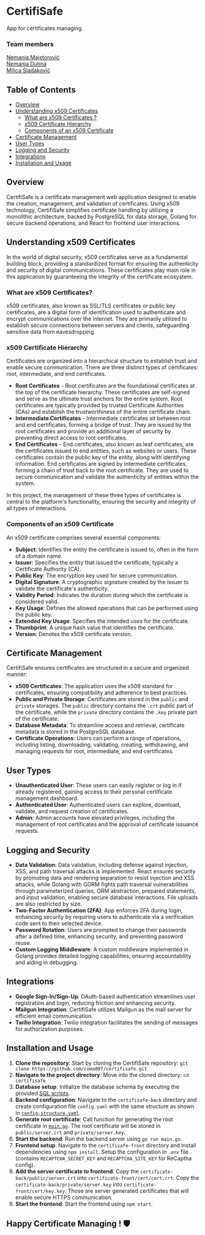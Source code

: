 # CertifiSafe
App for certificates managing.


### Team members
[Nemanja Majstorović](github.com/Nemanja3314)  
[Nemanja Dutina](github.com/eXtremeNemanja)  
[Milica Sladaković](github.com/coma007)

## Table of Contents
- [Overview](#overview)
- [Understanding x509 Certificates](#understanding-x509-certificates)
  - [What are x509 Certificates ?](#what-are-x509-certificates)
  - [x509 Certificate Hierarchy](#x509-certificate-hierarchy)
  - [Components of an x509 Certificate](#components-of-an-x509-certificate)
- [Certificate Management](#certificate-management)
- [User Types](#user-types)
- [Logging and Security](#logging-and-security)
- [Integrations](#integrations)
- [Installation and Usage](#installation-and-usage)

## Overview

CertifiSafe is a certificate management web application designed to enable the creation, management, and validation of certificates. Using x509 technology, CertifiSafe simplifies certificate handling by utilizing a monolithic architecture, backed by PostgreSQL for data storage, Golang for secure backend operations, and React for frontend user interactions.


## Understanding x509 Certificates

In the world of digital security, x509 certificates serve as a fundamental building block, providing a standardized format for ensuring the authenticity and security of digital communications. These certificates play main role in this application by guaranteeing the integrity of the certificate ecosystem.

### What are x509 Certificates?

x509 certificates, also known as SSL/TLS certificates or public key certificates, are a digital form of identification used to authenticate and encrypt communications over the internet. They are primarily utilized to establish secure connections between servers and clients, safeguarding sensitive data from eavesdropping.

### x509 Certificate Hierarchy

Certificates are organized into a hierarchical structure to establish trust and enable secure communication. There are three distinct types of certificates: root, intermediate, and end certificates.

- **Root Certificates** - Root certificates are the foundational certificates at the top of the certificate hierarchy. These certificates are self-signed and serve as the ultimate trust anchors for the entire system. Root certificates are typically provided by trusted Certificate Authorities (CAs) and establish the trustworthiness of the entire certificate chain.
- **Intermediate Certificates** - Intermediate certificates sit between root and end certificates, forming a bridge of trust. They are issued by the root certificates and provide an additional layer of security by preventing direct access to root certificates. 
- **End Certificates** - End certificates, also known as leaf certificates, are the certificates issued to end entities, such as websites or users. These certificates contain the public key of the entity, along with identifying information. End certificates are signed by intermediate certificates, forming a chain of trust back to the root certificate. They are used to secure communication and validate the authenticity of entities within the system.

In this project, the management of these three types of certificates is central to the platform's functionality, ensuring the security and integrity of all types of interactions.

### Components of an x509 Certificate

An x509 certificate comprises several essential components:

- **Subject**: Identifies the entity the certificate is issued to, often in the form of a domain name.
- **Issuer**: Specifies the entity that issued the certificate, typically a Certificate Authority (CA).
- **Public Key**: The encryption key used for secure communication.
- **Digital Signature**: A cryptographic signature created by the issuer to validate the certificate's authenticity.
- **Validity Period**: Indicates the duration during which the certificate is considered valid.
- **Key Usage**: Defines the allowed operations that can be performed using the public key.
- **Extended Key Usage**: Specifies the intended uses for the certificate.
- **Thumbprint**: A unique hash value that identifies the certificate.
- **Version**: Denotes the x509 certificate version.


## Certificate Management

CertifiSafe ensures certificates are structured in a secure and organized manner:

- **x509 Certificates**: The application uses the x509 standard for certificates, ensuring compatibility and adherence to best practices.
- **Public and Private Storage**: Certificates are stored in the `public` and `private` storages. The `public` directory contains the `.crt` public part of the certificate, while the `private` directory contains the `.key` private part of the certificate.
- **Database Metadata**: To streamline access and retrieval, certificate metadata is stored in the PostgreSQL database.
- **Certificate Operations**: Users can perform a range of operations, including listing, downloading, validating, creating, withdrawing, and managing requests for root, intermediate, and end certificates.

## User Types

- **Unauthenticated User**: These users can easily register or log in if already registered, gaining access to their personal certificate management dashboard.
- **Authenticated User**: Authenticated users can explore, download, validate, and request creation of certificates.
- **Admin**: Admin accounts have elevated privileges, including the management of root certificates and the approval of certificate issuance requests.

## Logging and Security

- **Data Validation**: Data validation, including defense against injection, XSS, and path traversal attacks is implemented. React ensures security by promoting data and rendering separation to resist injection and XSS attacks, while Golang with GORM fights path traversal vulnerabilities through parameterized queries, ORM abstraction, prepared statements, and input validation, enabling secure database interactions. File uploads are also restricted by size.
- **Two-Factor Authentication (2FA)**: App enforces 2FA during login, enhancing security by requiring users to authenticate via a verification code sent to their selected device.
- **Password Rotation**: Users are prompted to change their passwords after a defined time, enhancing security, and preventing password reuse.
- **Custom Logging Middleware**: A custom middleware implemented in Golang provides detailed logging capabilities, ensuring accountability and aiding in debugging.


## Integrations

- **Google Sign-In/Sign-Up**: OAuth-based authentication streamlines user registration and login, reducing friction and enhancing security.
- **Mailgun Integration**: CertifiSafe utilizes Mailgun as the mail server for efficient email communication.
- **Twilio Integration**: Twilio integration facilitates the sending of messages for authorization purposes.


## Installation and Usage

1. **Clone the repository**: Start by cloning the CertifiSafe repository: `git clone https://github.com/coma007/certifisafe.git`
2. **Navigate to the project directory**: Move into the cloned directory: `cd certifisafe`
3. **Database setup**: Initialize the database schema by executing the provided [SQL scripts](https://github.com/coma007/certifisafe/tree/master/certifisafe-back/resources/database).
4. **Backend configuration**: Navigate to the `certifisafe-back` directory and create configuration file `config.yaml` with the same structure as shown in [`config-structure.yaml`](https://github.com/coma007/certifisafe/blob/master/certifisafe-back/config-structure.yaml).
5. **Generate root certificate**: Call function for generating the root certificate in [`main.go`](https://github.com/coma007/certifisafe/blob/master/certifisafe-back/main.go). The root certificate will be stored in `public/server.crt` and `private/server.key`.
6. **Start the backend**: Run the backend server using `go run main.go`.
7. **Frontend setup**: Navigate to the `certifisafe-front` directory and install dependencies using `npm install`. Setup the configuration in `.env` file (contains `RECAPTCHA_SECRET_KEY` and `RECAPTCHA_SITE_KEY` for ReCaptha config).
8. **Add the server certificate to frontend**: Copy the `certificate-back/public/server.crt` into `certificate-front/cert/cert.crt`. Copy the `certificate-back/private/server.key` into `certificate-front/cert/key.key`. Those are server generated certificates that will enable secure HTTPS communication.
9. **Start the frontend**: Start the frontend using `npm start`.


## Happy Certificate Managing ! 🛡️

